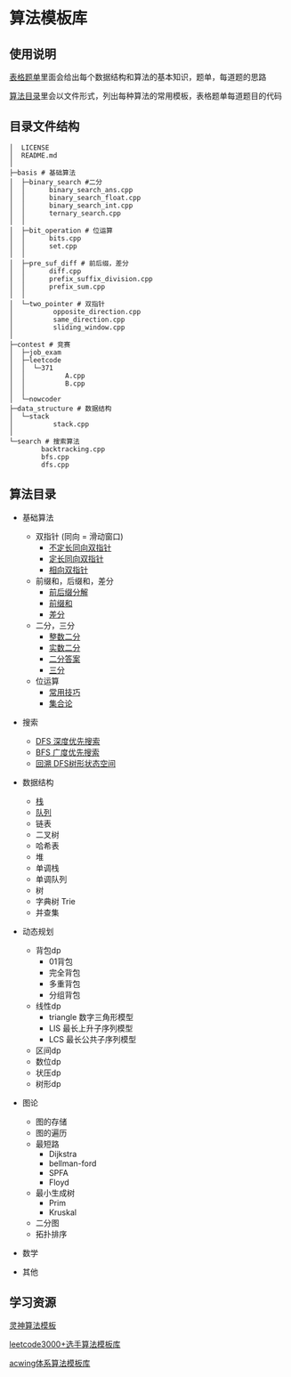 # 算法模板库

## 使用说明

[表格题单](https://docs.google.com/spreadsheets/d/1-8uiWZgGRc4NgLgGnXCCuTpaJyqXYh5K7YWHCNxqJkg/edit#gid=635571784)里面会给出每个数据结构和算法的基本知识，题单，每道题的思路

[算法目录](#算法目录)里会以文件形式，列出每种算法的常用模板，表格题单每道题目的代码

## 目录文件结构
```
│  LICENSE
│  README.md
│  
├─basis # 基础算法
│  ├─binary_search #二分
│  │      binary_search_ans.cpp
│  │      binary_search_float.cpp
│  │      binary_search_int.cpp
│  │      ternary_search.cpp
│  │      
│  ├─bit_operation # 位运算
│  │      bits.cpp
│  │      set.cpp
│  │      
│  ├─pre_suf_diff # 前后缀，差分
│  │      diff.cpp
│  │      prefix_suffix_division.cpp
│  │      prefix_sum.cpp
│  │      
│  └─two_pointer # 双指针
│          opposite_direction.cpp
│          same_direction.cpp
│          sliding_window.cpp
│          
├─contest # 竞赛
│  ├─job_exam
│  ├─leetcode
│  │  └─371
│  │          A.cpp
│  │          B.cpp
│  │          
│  └─nowcoder
├─data_structure # 数据结构
│  └─stack
│          stack.cpp
│          
└─search # 搜索算法
        backtracking.cpp
        bfs.cpp
        dfs.cpp
```

## 算法目录

- 基础算法
    - 双指针 (同向 = 滑动窗口)
        - [不定长同向双指针](./basis/two_pointer/same_direction.cpp)
        - [定长同向双指针](./basis/two_pointer/sliding_window.cpp)
        - [相向双指针](./basis/two_pointer/opposite_direction.cpp)
    - 前缀和，后缀和，差分
        - [前后缀分解](./basis/pre_suf_diff/prefix_suffix_division.cpp)
        - [前缀和](./basis/pre_suf_diff/prefix_sum.cpp)
        - [差分](./basis/pre_suf_diff/diff.cpp)
    - 二分，三分
        - [整数二分](./basis/binary_search/binary_search_int.cpp)
        - [实数二分](./basis/binary_search/binary_search_float.cpp)
        - [二分答案](./basis/binary_search/binary_search_ans.cpp)
        - [三分](./basis/binary_search/ternary_search.cpp)
    - 位运算
        - [常用技巧](./basis/bit_operation/bits.cpp)
        - [集合论](./basis/bit_operation/set.cpp)
- 搜索
    - [DFS 深度优先搜索](./search/dfs.cpp)
    - [BFS 广度优先搜索](./search/bfs.cpp)
    - [回溯 DFS树形状态空间](./search/backtracking.cpp)

- 数据结构
    - [栈](./data_structure/stack/stack.cpp)
    - [队列](./data_structure/queue/queue.cpp)
    - 链表
    - 二叉树
    - 哈希表
    - 堆
    - 单调栈 
    - 单调队列
    - 树
    - 字典树 Trie
    - 并查集

- 动态规划
    - 背包dp
        - 01背包
        - 完全背包
        - 多重背包
        - 分组背包
    - 线性dp
        - triangle 数字三角形模型
        - LIS 最长上升子序列模型
        - LCS 最长公共子序列模型
    - 区间dp
    - 数位dp
    - 状压dp
    - 树形dp
- 图论
    - 图的存储
    - 图的遍历
    - 最短路
        - Dijkstra
        - bellman-ford
        - SPFA
        - Floyd
    - 最小生成树
        - Prim
        - Kruskal
    - 二分图
    - 拓扑排序
- 数学
- 其他

## 学习资源
[灵神算法模板](https://github.com/EndlessCheng/codeforces-go/tree/master)

[leetcode3000+选手算法模板库](https://github.com/liupengsay/PyIsTheBestLang)

[acwing体系算法模板库](https://github.com/upupming/algorithm/tree/master)


